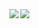 <img align="left" src="https://github-readme-stats.vercel.app/api?username=sznggs&count_private=true&line_height=21&show_icons=true&hide_border=true&theme=dracula"/>
<img align="left" src="https://github-readme-stats.vercel.app/api/top-langs/?username=sznggs&layout=compact&card_width=445&hide_border=true&theme=dracula"/>
